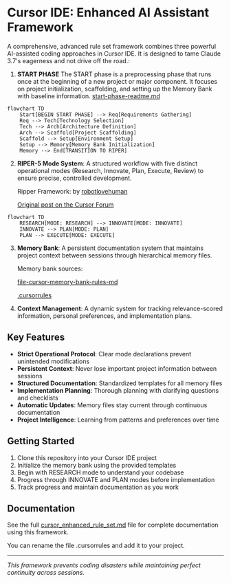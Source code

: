 # Cursor IDE: Enhanced AI Assistant Framework

A comprehensive, advanced rule set framework combines three powerful AI-assisted coding approaches in Cursor IDE. It is designed to tame Claude 3.7's eagerness and not drive off the road.:

1. **START PHASE**
 The START phase is a preprocessing phase that runs once at the beginning of a new project or major component. It focuses on project initialization, scaffolding, and setting up the Memory Bank with baseline information. [start-phase-readme.md](./start-phase-readme.md)

```mermaid
flowchart TD
    Start[BEGIN START PHASE] --> Req[Requirements Gathering]
    Req --> Tech[Technology Selection]
    Tech --> Arch[Architecture Definition]
    Arch --> Scaffold[Project Scaffolding]
    Scaffold --> Setup[Environment Setup]
    Setup --> Memory[Memory Bank Initialization]
    Memory --> End[TRANSITION TO RIPER]
```  
2.  **RIPER-5 Mode System**: A structured workflow with five distinct operational modes (Research, Innovate, Plan, Execute, Review) to ensure precise, controlled development.

      Ripper Framework:
       by [robotlovehuman](https://forum.cursor.com/u/robotlovehuman/summary)

      [Original post on the Cursor Forum](https://forum.cursor.com/t/i-created-an-amazing-mode-called-riper-5-mode-fixes-claude-3-7-drastically/65516)
```mermaid
flowchart TD
    RESEARCH[MODE: RESEARCH] --> INNOVATE[MODE: INNOVATE]
    INNOVATE --> PLAN[MODE: PLAN]
    PLAN --> EXECUTE[MODE: EXECUTE]
```  
3. **Memory Bank**: A persistent documentation system that maintains project context between sessions through hierarchical memory files.

   Memory bank sources: 

   [file-cursor-memory-bank-rules-md](https://gist.github.com/ipenywis/1bdb541c3a612dbac4a14e1e3f4341ab#file-cursor-memory-bank-rules-md)

   [.cursorrules](https://github.com/kownacki/ai-assistant/blob/main/.cursorrules)
   
4. **Context Management**: A dynamic system for tracking relevance-scored information, personal preferences, and implementation plans.

## Key Features

- **Strict Operational Protocol**: Clear mode declarations prevent unintended modifications
- **Persistent Context**: Never lose important project information between sessions
- **Structured Documentation**: Standardized templates for all memory files
- **Implementation Planning**: Thorough planning with clarifying questions and checklists
- **Automatic Updates**: Memory files stay current through continuous documentation
- **Project Intelligence**: Learning from patterns and preferences over time

## Getting Started

1. Clone this repository into your Cursor IDE project
2. Initialize the memory bank using the provided templates
3. Begin with RESEARCH mode to understand your codebase
4. Progress through INNOVATE and PLAN modes before implementation
5. Track progress and maintain documentation as you work

## Documentation

See the full [cursor_enhanced_rule_set.md](./cursor_enhanced_rule_set.md) file for complete documentation using this framework.

You can rename the file .cursorrules and add it to your project.

---

*This framework prevents coding disasters while maintaining perfect continuity across sessions.*
